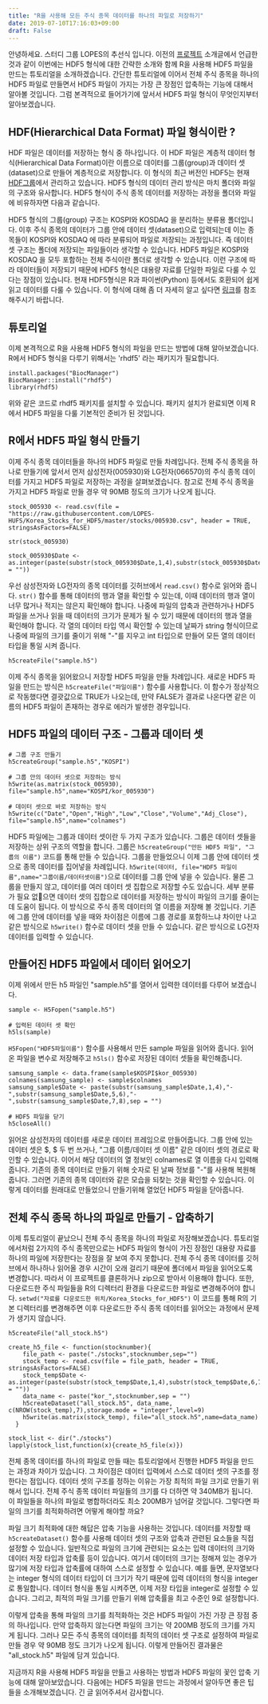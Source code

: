 ```yaml
---
title: "R을 사용해 모든 주식 종목 데이터를 하나의 파일로 저장하기"
date: 2019-07-10T17:16:03+09:00
draft: False
---
```


안녕하세요. 스터디 그룹 LOPES의 추선식 입니다. 이전의 [프로젝트](https://github.com/LOPES-HUFS/Korea_Stocks_for_HDF5) 소개글에서 언급한 것과 같이 이번에는 HDF5 형식에 대한 간략한 소개와 함께 R을 사용해 HDF5 파일을 만드는 튜토리얼을 소개하겠습니다. 간단한 튜토리얼에 이어서 전체 주식 종목을 하나의 HDF5 파일로 만들면서 HDF5 파일이 가지는 가장 큰 장점인 압축하는 기능에 대해서 알아볼 것입니다. 그럼 본격적으로 들어가기에 앞서서 HDF5 파일 형식이 무엇인지부터 알아보겠습니다.

## HDF(Hierarchical Data Format) 파일 형식이란 ?

HDF 파일은 데이터를 저장하는 형식 중 하나입니다. 이 HDF 파일은 계층적 데이터 형식(Hierarchical Data Format)이란 이름으로 데이터를 그룹(group)과 데이터 셋(dataset)으로 만들어 계층적으로 저장합니다. 이 형식의 최근 버전인 HDF5는 현재 [HDF그룹](https://www.hdfgroup.org/solutions/hdf5/)에서 관리하고 있습니다. HDF5 형식의 데이터 관리 방식은 마치 폴더와 파일의 구조와 유사합니다. HDF5 형식이 주식 종목 데이터를 저장하는 과정을 폴더와 파일에 비유하자면 다음과 같습니다.

HDF5 형식의 그룹(group) 구조는 KOSPI와 KOSDAQ 을 분리하는 분류용 폴더입니다. 이후 주식 종목의 데이터가 그룹 안에 데이터 셋(dataset)으로 입력되는데 이는 종목들이 KOSPI와 KOSDAQ 에 따라 분류되어 파일로 저장되는 과정입니다. 즉 데이터 셋 구조는 폴더에 저장되는 파일들이라 생각할 수 있습니다. HDF5 파일은 KOSPI와 KOSDAQ 을 모두 포함하는 전체 주식이란 폴더로 생각할 수 있습니다. 이런 구조에 따라 데이터들이 저장되기 때문에 HDF5 형식은 대용량 자료를 단일한 파일로 다룰 수 있다는 장점이 있습니다. 현재 HDF5형식은 R과 파이썬(Python) 등에서도 호환되어 쉽게 읽고 데이터를 다룰 수 있습니다. 이 형식에 대해 좀 더 자세히 알고 싶다면 [링크](https://support.hdfgroup.org/HDF5/whatishdf5.html)를 참조해주시기 바랍니다.

## 튜토리얼

이제 본격적으로 R을 사용해 HDF5 형식의 파일을 만드는 방법에 대해 알아보겠습니다. R에서 HDF5 형식을 다루기 위해서는 'rhdf5' 라는 패키지가 필요합니다.

```
install.packages("BiocManager")
BiocManager::install("rhdf5")
library(rhdf5)
```

위와 같은 코드로 rhdf5 패키지를 설치할 수 있습니다. 패키지 설치가 완료되면 이제 R에서 HDF5 파일을 다룰 기본적인 준비가 된 것입니다.

## R에서 HDF5 파일 형식 만들기

이제 주식 종목 데이터들을 하나의 HDF5 파일로 만들 차례입니다. 전체 주식 종목을 하나로 만들기에 앞서서 먼저 삼성전자(005930)와 LG전자(066570)의 주식 종목 데이터를 가지고 HDF5 파일로 저장하는 과정을 살펴보겠습니다. 참고로 전체 주식 종목을 가지고 HDF5 파일로 만들 경우 약 90MB 정도의 크기가 나오게 됩니다.

```
stock_005930 <- read.csv(file =  "https://raw.githubusercontent.com/LOPES-HUFS/Korea_Stocks_for_HDF5/master/stocks/005930.csv", header = TRUE, stringsAsFactors=FALSE)

str(stock_005930)

stock_005930$Date <- as.integer(paste(substr(stock_005930$Date,1,4),substr(stock_005930$Date,6,7),substr(stock_005930$Date,9,10),sep = ""))
```

우선 삼성전자와 LG전자의 종목 데이터를 깃허브에서 `read.csv()` 함수로 읽어와 줍니다. `str()` 함수를 통해 데이터의 행과 열을 확인할 수 있는데, 이때 데이터의 행과 열이 너무 많거나 적지는 않은지 확인해야 합니다. 나중에 파일의 압축과 관련하거나 HDF5 파일을 쓰거나 읽을 때 데이터의 크기가 문제가 될 수 있기 때문에 데이터의 행과 열을 확인해야 합니다. 각 열의 데이터 타입 역시 확인할 수 있는데 날짜가 string 형식이므로 나중에 파일의 크기를 줄이기 위해 "-"를 지우고 int 타입으로 만들어 모든 열의 데이터 타입을 통일 시켜 줍니다.

```
h5createFile("sample.h5")
```

이제 주식 종목을 읽어왔으니 저장할 HDF5 파일을 만들 차례입니다. 새로운 HDF5 파일을 만드는 방식은 `h5createFile("파일이름")` 함수를 사용합니다. 이 함수가 정상적으로 작동했다면 결괏값으로 TRUE가 나오는데, 만약 FALSE가 결과로 나온다면 같은 이름의 HDF5 파일이 존재하는 경우로 에러가 발생한 경우입니다.

## HDF5 파일의 데이터 구조 - 그룹과 데이터 셋

```
# 그룹 구조 만들기
h5createGroup("sample.h5","KOSPI")

# 그룹 안의 데이터 셋으로 저장하는 방식
h5write(as.matrix(stock_005930), file="sample.h5",name="KOSPI/kor_005930")

# 데이터 셋으로 바로 저장하는 방식
h5write(c("Date","Open","High","Low","Close","Volume","Adj_Close"), file="sample.h5",name="colnames")

```

HDF5 파일에는 그룹과 데이터 셋이란 두 가지 구조가 있습니다. 그룹은 데이터 셋들을 저장하는 상위 구조의 역할을 합니다. 그룹은 `h5createGroup("만든 HDF5 파일", "그룹의 이름")` 코드를 통해 만들 수 있습니다. 그룹을 만들었으니 이제 그룹 안에 데이터 셋으로 종목 데이터를 집어넣을 차례입니다. `h5write(데이터, file="HDF5 파일이름",name="그룹이름/데이터셋이름")`으로 데이터를 그룹 안에 넣을 수 있습니다. 물론 그룹을 만들지 않고, 데이터를 여러 데이터 셋 집합으로 저장할 수도 있습니다. 세부 분류가 필요 없으면 데이터 셋의 집합으로 데이터를 저장하는 방식이 파일의 크기를 줄이는 데 도움이 됩니다. 이 방식으로 주식 종목 데이터의 열 이름을 저장해 볼 것입니다. 기존에 그룹 안에 데이터를 넣을 때와 차이점은 이름에 그룹 경로를 포함하느냐 차이만 나고 같은 방식으로 `h5write()` 함수로 데이터 셋을 만들 수 있습니다. 같은 방식으로 LG전자 데이터를 입력할 수 있습니다.

## 만들어진 HDF5 파일에서 데이터 읽어오기

이제 위에서 만든 h5 파일인 "sample.h5"를 열어서 입력한 데이터를 다루어 보겠습니다.

```
sample <- H5Fopen("sample.h5")

# 입력된 데이터 셋 확인
h5ls(sample)
```

`H5Fopen("HDF5파일이름")` 함수를 사용해서 만든 sample 파일을 읽어와 줍니다. 읽어온 파일을 변수로 저장해주고 `h5ls()` 함수로 저장된 데이터 셋들을 확인해줍니다.

```
samsung_sample <- data.frame(sample$KOSPI$kor_005930)
colnames(samsung_sample) <- sample$colnames
samsung_sample$Date <- paste(substr(samsung_sample$Date,1,4),"-",substr(samsung_sample$Date,5,6),"-",substr(samsung_sample$Date,7,8),sep = "")

# HDF5 파일을 닫기
h5closeAll()
```

읽어온 삼성전자의 데이터를 새로운 데이터 프레임으로 만들어줍니다. 그룹 안에 있는 데이터 셋은 $, $ 두 번 쓰거나, "그룹 이름/데이터 셋 이름" 같은 데이터 셋의 경로로 확인할 수 있습니다. 이어서 해당 데이터의 열 정보인 colnames로 열 이름을 다시 입력해 줍니다. 기존의 종목 데이터로 만들기 위해 숫자로 된 날짜 정보를 "-"를 사용해 복원해줍니다. 그러면 기존의 종목 데이터와 같은 모습을 되찾는 것을 확인할 수 있습니다. 이렇게 데이터를 원래대로 만들었으니 만들기위해 열었던 HDF5 파일을 닫아줍니다.

## 전체 주식 종목 하나의 파일로 만들기 - 압축하기

이제 튜토리얼이 끝났으니 전체 주식 종목을 하나의 파일로 저장해보겠습니다. 튜토리얼에서처럼 2가지의 주식 종목만으로는 HDF5 파일의 형식이 가진 장점인 대용량 자료를 하나의 파일에 저장한다는 장점을 잘 보여 주지 못합니다. 전체 주식 종목 데이터를 깃허브에서 하나하나 읽어올 경우 시간이 오래 걸리기 때문에 폴더에서 파일을 읽어오도록 변경합니다. 따라서 이 프로젝트를 클론하거나 zip으로 받아서 이용해야 합니다. 또한, 다운로드한 주식 파일들을 R의 디렉터리 환경을 다운로드한 파일로 변경해주어야 합니다. `setwd("자료를 다운로드한 위치/Korea_Stocks_for_HDF5")` 이 코드를 통해 R의 기본 디렉터리를 변경해주면 이후 다운로드한 주식 종목 데이터를 읽어오는 과정에서 문제가 생기지 않습니다.

```
h5createFile("all_stock.h5")

create_h5_file <- function(stocknumber){
    file_path <- paste("./stocks",stocknumber,sep="")
    stock_temp <- read.csv(file = file_path, header = TRUE, stringsAsFactors=FALSE)
    stock_temp$Date <- as.integer(paste(substr(stock_temp$Date,1,4),substr(stock_temp$Date,6,7),substr(stock_temp$Date,9,10),sep = ""))
    data_name <- paste("kor_",stocknumber,sep = "")
    h5createDataset("all_stock.h5", data_name, c(NROW(stock_temp),7),storage.mode = "integer",level=9)
    h5write(as.matrix(stock_temp), file="all_stock.h5",name=data_name)
  }

stock_list <- dir("./stocks")
lapply(stock_list,function(x){create_h5_file(x)})

```

전체 종목 데이터를 하나의 파일로 만들 때는 튜토리얼에서 진행한 HDF5 파일을 만드는 과정과 차이가 있습니다. 그 차이점은 데이터 입력에서 스스로 데이터 셋의 구조를 정한다는 점입니다. 데이터 셋의 구조를 정하는 이유는 가장 최적의 파일 크기로 만들기 위해서 입니다. 전체 주식 종목 데이터 파일들의 크기를 다 더하면 약 340MB가 됩니다. 이 파일들을 하나의 파일로 병합하더라도 최소 200MB가 넘어갈 것입니다. 그렇다면 파일의 크기를 최적화하려면 어떻게 해야할 까요?   

파일 크기 최적화에 대한 해답은 압축 기능을 사용하는 것입니다. 데이터를 저장할 때 `h5createDataset()` 함수를 사용해 데이터 셋의 구조와 압축과 관련된 요소들을 직접 설정할 수 있습니다. 일반적으로 파일의 크기에 관련되는 요소는 입력 데이터의 크기와 데이터 저장 타입과 압축률 등이 있습니다. 여기서 데이터의 크기는 정해져 있는 경우가 많기에 저장 타입과 압축률에 대하여 스스로 설정할 수 있습니다. 예를 들면, 문자열보다는 integer 형식의 데이터 타입이 더 크기가 작기 때문에 입력 데이터의 형식을 integer로 통일합니다. 데이터 형식을 통일 시켜주면, 이제 저장 타입을 integer로 설정할 수 있습니다. 그리고, 최적의 파일 크기를 만들기 위해 압축률을 최고 수준인 9로 설정합니다.

이렇게 압축을 통해 파일의 크기를 최적화하는 것은 HDF5 파일이 가진 가장 큰 장점 중의 하나입니다. 만약 압축하지 않는다면 파일의 크기는 약 200MB 정도의 크기를 가지게 됩니다. 그러나 모든 주식 종목의 데이터를 최적의 데이터 셋 구조로 설정하여 파일로 만들 경우 약 90MB 정도 크기가 나오게 됩니다. 이렇게 만들어진 결과물은 "all_stock.h5" 파일에 담겨 있습니다.

지금까지 R을 사용해 HDF5 파일을 만들고 사용하는 방법과 HDF5 파일의 꽃인 압축 기능에 대해 알아보았습니다. 다음에는 HDF5 파일을 만드는 과정에서 알아두면 좋은 팁들을 소개해보겠습니다. 긴 글 읽어주셔서 감사합니다.  

